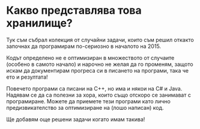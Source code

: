 # Какво представлява това хранилище?

Тук съм събрал колекция от случайни задачи, които съм решил откакто започнах да програмирам по-сериозно в началото на 2015.

Кодът определено не е оптимизиран в множеството от случаите (особено в самото начало) и нарочно не желая да го променям, защото искам да документирам прогреса си в писането на програми, така че ето и резултата!

Повечето програми са писани на C++, но има и някои на C# и Java. Надявам се да са полезни за хора, които също отскоро се занимават с програмиране. Можете да приемете тези програми като лично предизвикателство за оптимизиране на (лошо написан) код.

Ще добавям още решени задачи когато имам такива!
